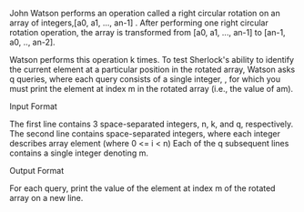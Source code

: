 John Watson performs an operation called a right circular rotation on an array of integers,[a0, a1, ..., an-1] . After performing one right circular rotation operation, the array is transformed from [a0, a1, ..., an-1] to [an-1, a0, .., an-2].

Watson performs this operation k times. To test Sherlock's ability to identify the current element at a particular position in the rotated array, Watson asks q queries, where each query consists of a single integer, , for which you must print the element at index m in the rotated array (i.e., the value of am).

Input Format

The first line contains 3 space-separated integers, n, k, and q, respectively.
The second line contains space-separated integers, where each integer describes array element (where 0 <= i < n) 
Each of the q subsequent lines contains a single integer denoting m.

Output Format

For each query, print the value of the element at index m of the rotated array on a new line.
